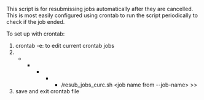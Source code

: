 This script is for resubmissing jobs automatically after they are cancelled. This is most easily configured using crontab to run the script periodically to check if the job ended.
 
To set up with crontab:
1) crontab -e: to edit current crontab jobs
2) * * * * * <path to script>/resub_jobs_curc.sh <job name from --job-name> <path to job directory> >> <path to a log file in the job directory to output resubmission outputs>
3) save and exit crontab file
